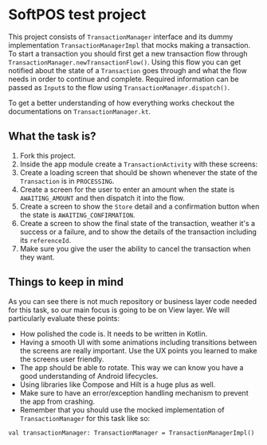 # SoftPOS test project
This project consists of `TransactionManager` interface and its dummy implementation `TransactionManagerImpl`
that mocks making a transaction.
To start a transaction you should first get a new transaction flow through `TransactionManager.newTransactionFlow()`.
Using this flow you can get notified about the state of a `Transaction` goes through and what the flow needs in
order to continue and complete. Required information can be passed as `Input`s to the flow using `TransactionManager.dispatch()`.

To get a better understanding of how everything works checkout the documentations on `TransactionManager.kt`.

## What the task is?
1. Fork this project.
2. Inside the app module create a `TransactionActivity` with these screens:
3. Create a loading screen that should be shown whenever the state of the `Transaction` is in `PROCESSING`.
4. Create a screen for the user to enter an amount when the state is `AWAITING_AMOUNT` and then dispatch it into the flow.
5. Create a screen to show the `Store` detail and a confirmation button when the state is `AWAITING_CONFIRMATION`.
6. Create a screen to show the final state of the transaction, weather it's a success or a failure, and to show the details of the transaction including its `referenceId`.
7. Make sure you give the user the ability to cancel the transaction when they want.

## Things to keep in mind
As you can see there is not much repository or business layer code needed for this task, so our main focus
is going to be on View layer. We will particularly evaluate these points:
- How polished the code is. It needs to be written in Kotlin.
- Having a smooth UI with some animations including transitions between the screens are really important. Use the UX points you learned to make the screens user friendly.
- The app should be able to rotate. This way we can know you have a good understanding of Android lifecycles.
- Using libraries like Compose and Hilt is a huge plus as well.
- Make sure to have an error/exception handling mechanism to prevent the app from crashing.
- Remember that you should use the mocked implementation of `TransactionManager` for this task like so:
```
val transactionManager: TransactionManager = TransactionManagerImpl()
```
